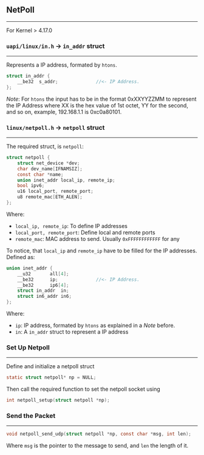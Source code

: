 ## NetPoll
---
For Kernel > 4.17.0

### `uapi/linux/in.h` -> `in_addr` struct
---
Represents a IP address, formated by `htons`.

```c 
struct in_addr {
	__be32	s_addr;              //<- IP Address. 
};
```
_Note_: For `htons` the input has to be in the format 0xXXYYZZMM to represent the IP Address where XX is the hex value of 1st octet, YY for the second, and so on, example, 192.168.1.1 is 0xc0a80101.

### `linux/netpoll.h` -> `netpoll` struct
---
The required struct, is `netpoll`:
```c
struct netpoll {
	struct net_device *dev;
	char dev_name[IFNAMSIZ];
	const char *name;
	union inet_addr local_ip, remote_ip;
	bool ipv6;
	u16 local_port, remote_port;
	u8 remote_mac[ETH_ALEN];
};
```
Where:
- `local_ip, remote_ip`: To define IP addresses
- `local_port, remote_port`: Define local and remote ports
- `remote_mac`: MAC address to send. Usually `0xFFFFFFFFFFFF` for any

To notice, that `local_ip` and `remote_ip` have to be filled for the IP addresses. Defined as:
```c
union inet_addr {
	__u32		all[4];
	__be32		ip;              //<- IP Address. 
	__be32		ip6[4];
	struct in_addr	in;
	struct in6_addr	in6;
};
```
Where:
- `ip`: IP address, formated by `htons` as explained in a _Note_ before.
- `in`: A `in_addr` struct to represent a IP address

### Set Up Netpoll
---
Define and initialize a netpoll struct
```c
static struct netpoll* np = NULL;
```
Then call the required function to set the netpoll socket using
```c
int netpoll_setup(struct netpoll *np);
```
### Send the Packet
---
```c
void netpoll_send_udp(struct netpoll *np, const char *msg, int len);
```
Where `msg` is the pointer to the message to send, and `len` the length of it.
